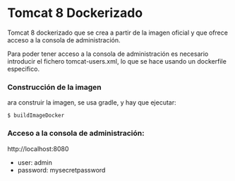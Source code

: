 # Tomcat 8 Dockerizado

Tomcat 8 dockerizado que se crea a partir de la imagen oficial y que ofrece acceso a la consola de administración.

Para poder tener acceso a la consola de administración es necesario introducir el fichero tomcat-users.xml, lo que se hace usando un dockerfile especifico.

### Construcción de la imagen

ara construir la imagen, se usa gradle, y hay que ejecutar:

```shell
$ buildImageDocker
```
### Acceso a la consola de administración:

http://localhost:8080

- user: admin
- password: mysecretpassword
